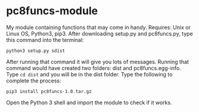 # pc8funcs-module
My module containing functions that may come in handy.
Requires: Unix or Linux OS, Python3, pip3.
After downloading setup.py and pc8funcs.py, type this command into the terminal:

`python3 setup.py sdist`

After running that command it will give you lots of messages. Running that command would have created two folders: dist and pc8funcs.egg-info. Type `cd dist` and you will be in the dist folder. Type the following to complete the process:

`pip3 install pc8funcs-1.0.tar.gz`

Open the Python 3 shell and import the module to check if it works.
